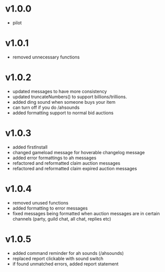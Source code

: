 # v1.0.0
+ pilot

# v1.0.1 
+ removed unnecessary functions

# v1.0.2
+ updated messages to have more consistency
+ updated truncateNumbers() to support billions/trillions.
+ added ding sound when someone buys your item
+ can turn off if you do /ahsounds
+ added formatting support to normal bid auctions

# v1.0.3
+ added firstInstall
+ changed gameload message for hoverable changelog message
+ added error formattings to ah messages
+ refactored and reformatted claim auction messages
+ refactored and reformatted claim expired auction messages

# v1.0.4
+ removed unused functions
+ added formatting to error messages
+ fixed messages being formatted when auction messages are in certain channels (party, guild chat, all chat, replies etc)

# v1.0.5
+ added command reminder for ah sounds (/ahsounds)
+ replaced report clickable with sound switch
+ if found unmatched errors, added report statement

